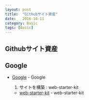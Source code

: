 ```yaml
---
layout: post
title:  "Githubサイト資産"
date:   2016-10-11
category: Basic
tags: [Basic]
---
```


## Githubサイト資産

## Google 

- [Google](https://github.com/google) - Google

    1. サイトを構築 : web-starter-kit
    
    - [web-starter-kit](https://github.com/google/web-starter-kit) - web-starter-kit



